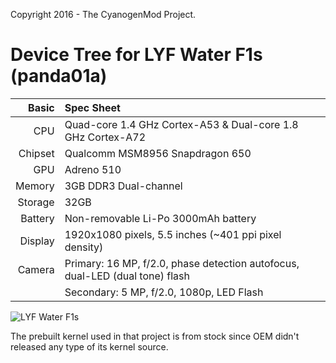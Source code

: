 Copyright 2016 - The CyanogenMod Project.

Device Tree for LYF Water F1s (panda01a)
===========================================

Basic   | Spec Sheet
-------:|:-------------------------
CPU     | Quad-core 1.4 GHz Cortex-A53 & Dual-core 1.8 GHz Cortex-A72
Chipset | Qualcomm MSM8956 Snapdragon 650
GPU     | Adreno 510
Memory  | 3GB DDR3 Dual-channel
Storage | 32GB
Battery | Non-removable Li-Po 3000mAh battery
Display | 1920x1080 pixels, 5.5 inches (~401 ppi pixel density)
Camera  | Primary: 16 MP, f/2.0, phase detection autofocus, dual-LED (dual tone) flash
	| Secondary: 5 MP, f/2.0, 1080p, LED Flash

![LYF Water F1s](https://www.mylyf.com/water-f-one-s-mobile-master-head-banner-img/f-one-s-masthead-mob.png "LYF Water F1s")

The prebuilt kernel used in that project is from stock since OEM didn't released any type of its kernel source.
